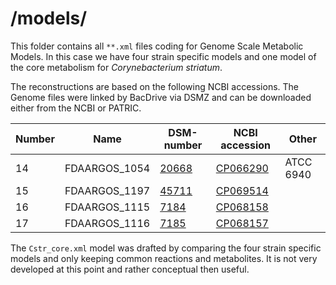 # /models/

This folder contains all `**.xml` files coding for Genome Scale Metabolic Models. In this case we have four strain specific models and one model of the core metabolism for *Corynebacterium striatum*. 

The reconstructions are based on the following NCBI accessions. The Genome files were linked by BacDrive via DSMZ and can be downloaded either from the NCBI or PATRIC.

**Number** | **Name** | **DSM-number** | **NCBI accession** | **Other**
--- | --- | --- | --- | ---
14 | FDAARGOS\_1054 | [20668](https://www.dsmz.de/collection/catalogue/details/culture/DSM-20668) | [CP066290](https://www.ncbi.nlm.nih.gov/nuccore/CP066290.1/) | ATCC 6940
15 | FDAARGOS\_1197 | [45711](https://www.dsmz.de/collection/catalogue/details/culture/DSM-45711) | [CP069514](https://www.ncbi.nlm.nih.gov/nuccore/CP069514) | 
16 | FDAARGOS\_1115 | [7184](https://www.dsmz.de/collection/catalogue/details/culture/DSM-7184) | [CP068158](https://www.ncbi.nlm.nih.gov/nuccore/CP068158) |  
17 | FDAARGOS\_1116 | [7185](https://www.dsmz.de/collection/catalogue/details/culture/DSM-7185) | [CP068157](https://www.ncbi.nlm.nih.gov/nuccore/CP068157) | 

The `Cstr_core.xml` model was drafted by comparing the four strain specific models and only keeping common reactions and metabolites. It is not very developed at this point and rather conceptual then useful.
